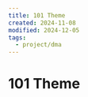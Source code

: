 ```yaml
---
title: 101 Theme
created: 2024-11-08
modified: 2024-12-05
tags:
  - project/dma
---
```

# 101 Theme
